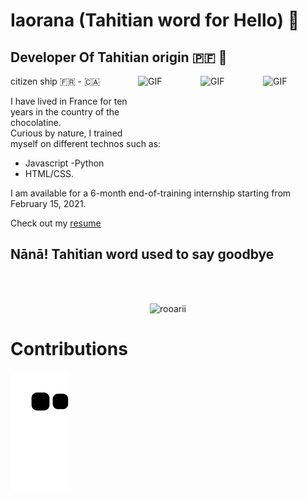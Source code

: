 # Iaorana (Tahitian word for Hello) 🤙
## Developer Of Tahitian origin 🇵🇫 🌴 
<img align="right" alt="GIF" src="https://media.giphy.com/media/kdFc8fubgS31b8DsVu/giphy.gif" width="100" height="100" />
<img align="right" alt="GIF" src="https://media.giphy.com/media/eNAsjO55tPbgaor7ma/giphy.gif" width="100" height="100" />
<img align="right" alt="GIF" src="https://media.giphy.com/media/XH9wwXfUXu91wAJwN5/giphy.gif" width="100" height="100" />

citizen ship 🇫🇷 - 🇨🇦

I have lived in France for ten years in the country of the chocolatine.</br>
Curious by nature, I trained myself on different technos such as:

- Javascript 
-Python
- HTML/CSS.

I am available for a 6-month end-of-training internship starting from February 15, 2021.
</br>




Check out my <a href="Rooarii MANUEL.pdf" download="Rooarii MANUEL.pdf">resume</a>

## **Nānā!** Tahitian word used to say goodbye
<!-- 
<img align="left" src="https://welcome-tahiti.com/wp-content/uploads/BTH0454.jpg"> -->
</br>
</br>
<p align="center"> <img src="https://github-readme-stats.vercel.app/api?username=rooarii&show_icons=true&theme=vue-dark&bg" alt="rooarii" />

# Contributions

![rooarii snake gif](https://github.com/Rooarii/Rooarii/blob/output/github-contribution-grid-snake.svg)
